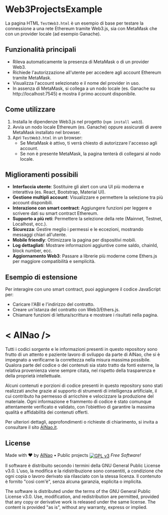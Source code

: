 # Web3ProjectsExample


La pagina HTML `TestWeb3.html` è un esempio di base per testare la connessione a una rete Ethereum tramite Web3.js, sia con MetaMask che con un provider locale (ad esempio Ganache).


## Funzionalità principali
- Rileva automaticamente la presenza di MetaMask o di un provider Web3.
- Richiede l'autorizzazione all'utente per accedere agli account Ethereum tramite MetaMask.
- Visualizza l'account selezionato e il nome del provider in uso.
- In assenza di MetaMask, si collega a un nodo locale (es. Ganache su http://localhost:7545) e mostra il primo account disponibile.


## Come utilizzare
1. Installa le dipendenze Web3.js nel progetto (`npm install web3`).
2. Avvia un nodo locale Ethereum (es. Ganache) oppure assicurati di avere MetaMask installato nel browser.
3. Apri `TestWeb3.html` in un browser:
	- Se MetaMask è attivo, ti verrà chiesto di autorizzare l'accesso agli account.
	- Se non è presente MetaMask, la pagina tenterà di collegarsi al nodo locale.


## Miglioramenti possibili
- **Interfaccia utente**: Sostituire gli alert con una UI più moderna e interattiva (es. React, Bootstrap, Material UI).
- **Gestione multipli account**: Visualizzare e permettere la selezione tra più account disponibili.
- **Interazione con smart contract**: Aggiungere funzioni per leggere e scrivere dati su smart contract Ethereum.
- **Supporto a più reti**: Permettere la selezione della rete (Mainnet, Testnet, Localhost, ecc.).
- **Sicurezza**: Gestire meglio i permessi e le eccezioni, mostrando messaggi chiari all'utente.
- **Mobile friendly**: Ottimizzare la pagina per dispositivi mobili.
- **Log dettagliati**: Mostrare informazioni aggiuntive come saldo, chainId, block number, ecc.
- **Aggiornamento Web3**: Passare a librerie più moderne come Ethers.js per maggiore compatibilità e semplicità.


## Esempio di estensione
Per interagire con uno smart contract, puoi aggiungere il codice JavaScript per:
- Caricare l'ABI e l'indirizzo del contratto.
- Creare un'istanza del contratto con Web3/Ethers.js.
- Chiamare funzioni di lettura/scrittura e mostrare i risultati nella pagina.



# &lt; AlNao /&gt;
Tutti i codici sorgente e le informazioni presenti in questo repository sono frutto di un attento e paziente lavoro di sviluppo da parte di AlNao, che si è impegnato a verificarne la correttezza nella misura massima possibile. Qualora parte del codice o dei contenuti sia stato tratto da fonti esterne, la relativa provenienza viene sempre citata, nel rispetto della trasparenza e della proprietà intellettuale. 


Alcuni contenuti e porzioni di codice presenti in questo repository sono stati realizzati anche grazie al supporto di strumenti di intelligenza artificiale, il cui contributo ha permesso di arricchire e velocizzare la produzione del materiale. Ogni informazione e frammento di codice è stato comunque attentamente verificato e validato, con l’obiettivo di garantire la massima qualità e affidabilità dei contenuti offerti. 


Per ulteriori dettagli, approfondimenti o richieste di chiarimento, si invita a consultare il sito [AlNao.it](https://www.alnao.it/).


## License
Made with ❤️ by <a href="https://www.alnao.it">AlNao</a>
&bull; 
Public projects 
<a href="https://www.gnu.org/licenses/gpl-3.0"  valign="middle"> <img src="https://img.shields.io/badge/License-GPL%20v3-blue?style=plastic" alt="GPL v3" valign="middle" /></a>
*Free Software!*


Il software è distribuito secondo i termini della GNU General Public License v3.0. L'uso, la modifica e la ridistribuzione sono consentiti, a condizione che ogni copia o lavoro derivato sia rilasciato con la stessa licenza. Il contenuto è fornito "così com'è", senza alcuna garanzia, esplicita o implicita.


The software is distributed under the terms of the GNU General Public License v3.0. Use, modification, and redistribution are permitted, provided that any copy or derivative work is released under the same license. The content is provided "as is", without any warranty, express or implied.
